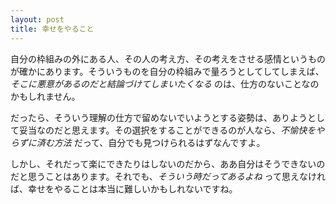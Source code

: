 ```yaml
---
layout: post
title: 幸せをやること
---
```


自分の枠組みの外にある人、その人の考え方、その考えをさせる感情というものが確かにあります。そういうものを自分の枠組みで量ろうとしてしてしまえば、*そこに悪意があるのだと結論づけてしまいたくなる* のは、仕方のないことなのかもしれません。

だったら、そういう理解の仕方で留めないでいようとする姿勢は、ありようとして妥当なのだと思えます。その選択をすることができるのが人なら、*不愉快をやらずに済む方法* だって、自分でも見つけられるはずなんですよ。

しかし、それだって楽にできたりはしないのだから、ああ自分はそうできないのだと思うことはあります。それでも、*そういう時だってあるよね* って思えなければ、幸せをやることは本当に難しいかもしれないですね。
